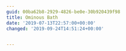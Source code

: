 ```yaml
---
guid: 00ba62b8-2929-4826-be0e-30b920439f98
title: Ominous Bath
date: '2019-07-13T22:57:00+00:00'
changed: '2019-09-24T14:51:24+00:00'


---
```


